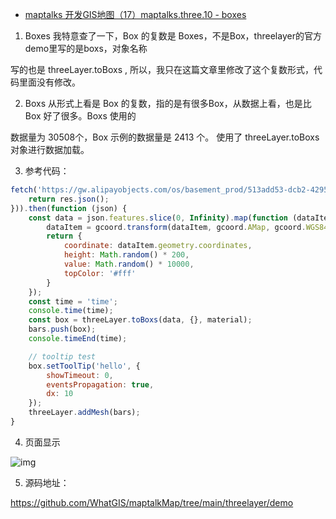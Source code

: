 - [maptalks 开发GIS地图（17）maptalks.three.10 - boxes](https://www.cnblogs.com/googlegis/p/14733884.html)

1. Boxes  我特意查了一下，Box 的复数是 Boxes，不是Box，threelayer的官方demo里写的是boxs，对象名称

写的也是 threeLayer.toBoxs , 所以，我只在这篇文章里修改了这个复数形式，代码里面没有修改。

2. Boxs 从形式上看是 Box 的复数，指的是有很多Box，从数据上看，也是比 Box 好了很多。Boxs 使用的

数据量为 30508个，Box 示例的数据量是 2413 个。 使用了 threeLayer.toBoxs 对象进行数据加载。

3. 参考代码：

```js
fetch('https://gw.alipayobjects.com/os/basement_prod/513add53-dcb2-4295-8860-9e7aa5236699.json').then((function (res) {
    return res.json();
})).then(function (json) {
    const data = json.features.slice(0, Infinity).map(function (dataItem) {
        dataItem = gcoord.transform(dataItem, gcoord.AMap, gcoord.WGS84);
        return {
            coordinate: dataItem.geometry.coordinates,
            height: Math.random() * 200,
            value: Math.random() * 10000,
            topColor: '#fff'
        }
    });
    const time = 'time';
    console.time(time);
    const box = threeLayer.toBoxs(data, {}, material);
    bars.push(box);
    console.timeEnd(time);

    // tooltip test
    box.setToolTip('hello', {
        showTimeout: 0,
        eventsPropagation: true,
        dx: 10
    });
    threeLayer.addMesh(bars);
}
```

4. 页面显示

![img](https://img2020.cnblogs.com/blog/59231/202105/59231-20210506093408436-1935776484.png)

5. 源码地址：

https://github.com/WhatGIS/maptalkMap/tree/main/threelayer/demo

